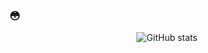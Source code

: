 ### 😳

<div align="center">
  
![GitHub stats](https://github-readme-stats.vercel.app/api?username=paramudya&count_private=true&show_icons=true&title_color=#2596be&bg_color=4A154B&icon_color=#2596be&border_color=#2596be&text_color=#2596be&hide_title=true)

</div>
